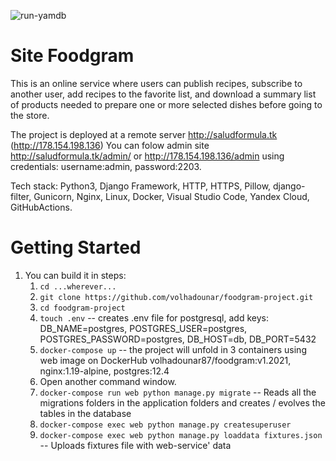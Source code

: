 ![run-yamdb](https://github.com/volhadounar/foodgram-project/workflows/foodgram_workflow/badge.svg)

Site Foodgram
=================================
This is an online service where users can publish recipes, subscribe to another user, add recipes to the favorite list, and download a summary list of products needed to prepare one or more selected dishes before going to the store.

The project is deployed at a remote server http://saludformula.tk (http://178.154.198.136)
You can folow admin site http://saludformula.tk/admin/ or 
http://178.154.198.136/admin using credentials: username:admin, password:2203.

Tech stack: Python3, Django Framework, HTTP, HTTPS, Pillow, django-filter,  Gunicorn, Nginx, Linux, Docker, Visual Studio Code, Yandex Cloud, GitHubActions.

Getting Started
===============

1. You can build it in steps:
    1. ``cd ...wherever...``
    2. ``git clone https://github.com/volhadounar/foodgram-project.git``
    3. ``cd foodgram-project``
    4. ``touch .env`` -- creates .env file for postgresql, add keys: DB_NAME=postgres, POSTGRES_USER=postgres, POSTGRES_PASSWORD=postgres, DB_HOST=db, DB_PORT=5432
    4. ``docker-compose up`` -- the project will unfold in 3 containers using web image on DockerHub volhadounar87/foodgram:v1.2021, nginx:1.19-alpine, postgres:12.4 
    5. Open another command window.
    6. ``docker-compose run web python manage.py migrate`` -- Reads all the migrations folders in the application folders and creates / evolves the tables in the database
    7. ``docker-compose exec web python manage.py createsuperuser``
    8. ``docker-compose exec web python manage.py loaddata fixtures.json`` -- Uploads fixtures file with web-service' data

